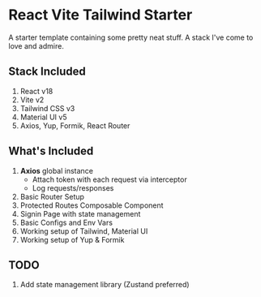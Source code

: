 # React Vite Tailwind Starter

A starter template containing some pretty neat stuff. A stack I've come to love and admire.

## Stack Included

1. React v18
2. Vite v2
3. Tailwind CSS v3
4. Material UI v5
5. Axios, Yup, Formik, React Router

## What's Included

1. **Axios** global instance
    - Attach token with each request via interceptor
    - Log requests/responses
2. Basic Router Setup
3. Protected Routes Composable Component
4. Signin Page with state management
5. Basic Configs and Env Vars
6. Working setup of Tailwind, Material UI
7. Working setup of Yup & Formik

## TODO

1. Add state management library (Zustand preferred)
